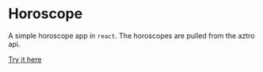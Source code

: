 # Horoscope

A simple horoscope app in `react`.  The horoscopes are pulled from the aztro api.

[Try it here](https://ashy-sand-016e8541e.azurestaticapps.net)